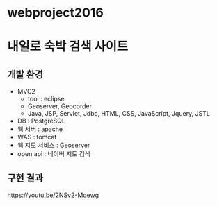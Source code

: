 # webproject2016

내일로 숙박 검색 사이트
=============


개발 환경
-------------
  * MVC2
    * tool : eclipse
    * Geoserver, Geocorder
    * Java, JSP, Servlet, Jdbc, HTML, CSS, JavaScript, Jquery, JSTL
  * DB : PostgreSQL
  * 웹 서버 : apache
  * WAS : tomcat
  * 웹 지도 서비스 : Geoserver
  * open api : 네이버 지도 검색
  


구현 결과
--------------
https://youtu.be/2NSv2-Mqewg
